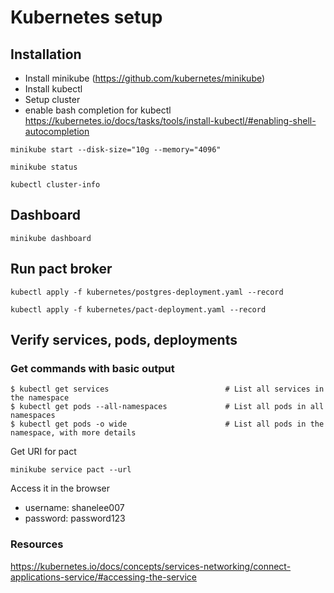 # Kubernetes setup

## Installation

-   Install minikube (https://github.com/kubernetes/minikube)
-   Install kubectl
-   Setup cluster
-   enable bash completion for kubectl https://kubernetes.io/docs/tasks/tools/install-kubectl/#enabling-shell-autocompletion

```
minikube start --disk-size="10g --memory="4096"

minikube status

kubectl cluster-info
```

## Dashboard

`minikube dashboard`

## Run pact broker

```
kubectl apply -f kubernetes/postgres-deployment.yaml --record

kubectl apply -f kubernetes/pact-deployment.yaml --record
```

## Verify services, pods, deployments

### Get commands with basic output

```
$ kubectl get services                          # List all services in the namespace
$ kubectl get pods --all-namespaces             # List all pods in all namespaces
$ kubectl get pods -o wide                      # List all pods in the namespace, with more details
```

Get URI for pact

`minikube service pact --url`

Access it in the browser

-   username: shanelee007
-   password: password123

### Resources

https://kubernetes.io/docs/concepts/services-networking/connect-applications-service/#accessing-the-service
